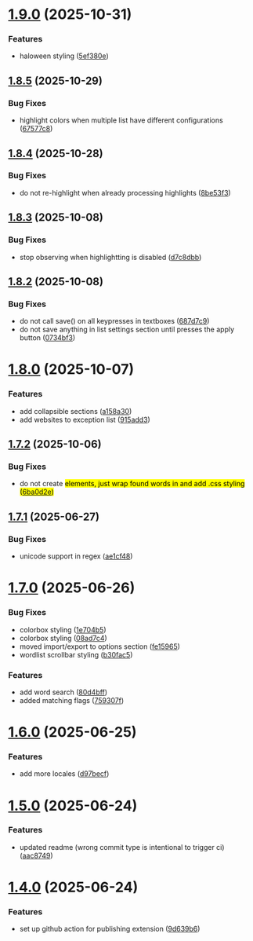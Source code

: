 # [1.9.0](https://github.com/obsqrbtz/goose-highlighter/compare/v1.8.5...v1.9.0) (2025-10-31)


### Features

* haloween styling ([5ef380e](https://github.com/obsqrbtz/goose-highlighter/commit/5ef380e54447f45f7360dd4b7b84456aae55bfee))

## [1.8.5](https://github.com/obsqrbtz/goose-highlighter/compare/v1.8.4...v1.8.5) (2025-10-29)


### Bug Fixes

* highlight colors when multiple list have different configurations ([67577c8](https://github.com/obsqrbtz/goose-highlighter/commit/67577c89cffca1ab6d40a8913e51b7c3c6f91c85))

## [1.8.4](https://github.com/obsqrbtz/goose-highlighter/compare/v1.8.3...v1.8.4) (2025-10-28)


### Bug Fixes

* do not re-highlight when already processing highlights ([8be53f3](https://github.com/obsqrbtz/goose-highlighter/commit/8be53f32402c2f0f228ca003ef3805c5ff0b6e88))

## [1.8.3](https://github.com/obsqrbtz/goose-highlighter/compare/v1.8.2...v1.8.3) (2025-10-08)


### Bug Fixes

* stop observing when highlightting is disabled ([d7c8dbb](https://github.com/obsqrbtz/goose-highlighter/commit/d7c8dbb5f0011afe83739841218aa737794074e3))

## [1.8.2](https://github.com/obsqrbtz/goose-highlighter/compare/v1.8.1...v1.8.2) (2025-10-08)


### Bug Fixes

* do not call save() on all keypresses in textboxes ([687d7c9](https://github.com/obsqrbtz/goose-highlighter/commit/687d7c9e62f0f282ce73e86cdc62aaf275c9dafe))
* do not save anything in list settings section until presses the apply button ([0734bf3](https://github.com/obsqrbtz/goose-highlighter/commit/0734bf330824c60f0d5c4784e99660b9e652efd6))

# [1.8.0](https://github.com/obsqrbtz/goose-highlighter/compare/v1.7.2...v1.8.0) (2025-10-07)


### Features

* add collapsible sections ([a158a30](https://github.com/obsqrbtz/goose-highlighter/commit/a158a303b01416f81e69bb137b71d3369904b044))
* add websites to exception list ([915add3](https://github.com/obsqrbtz/goose-highlighter/commit/915add3a4cdbff390a4d0f7d227a4ece5fa31072))

## [1.7.2](https://github.com/obsqrbtz/goose-highlighter/compare/v1.7.1...v1.7.2) (2025-10-06)


### Bug Fixes

* do not create <mark> elements, just wrap found words in <span> and add .css styling ([6ba0d2e](https://github.com/obsqrbtz/goose-highlighter/commit/6ba0d2eb7c7346cdca3921a12d300a714439efa5))

## [1.7.1](https://github.com/obsqrbtz/goose-highlighter/compare/v1.7.0...v1.7.1) (2025-06-27)


### Bug Fixes

* unicode support in regex ([ae1cf48](https://github.com/obsqrbtz/goose-highlighter/commit/ae1cf48c53cd42e65279cf2acde1a2860d8a31ee))

# [1.7.0](https://github.com/obsqrbtz/goose-highlighter/compare/v1.6.0...v1.7.0) (2025-06-26)


### Bug Fixes

* colorbox styling ([1e704b5](https://github.com/obsqrbtz/goose-highlighter/commit/1e704b51a859845e539224aeb389a4e493d64520))
* colorbox styling ([08ad7c4](https://github.com/obsqrbtz/goose-highlighter/commit/08ad7c432541ea4240dec05a340ad0b3279ce82f))
* moved import/export to options section ([fe15965](https://github.com/obsqrbtz/goose-highlighter/commit/fe15965e89e8483f6b96eb779617053664c9d5b1))
* wordlist scrollbar styling ([b30fac5](https://github.com/obsqrbtz/goose-highlighter/commit/b30fac5deda7941035d8ae23001c998c2584c03e))


### Features

* add word search ([80d4bff](https://github.com/obsqrbtz/goose-highlighter/commit/80d4bff0b4ef7c9e97506d1fe43a827bcc4b28fd))
* added matching flags ([759307f](https://github.com/obsqrbtz/goose-highlighter/commit/759307f9834a2bbb23e963e2042b7d41d5cfda44))

# [1.6.0](https://github.com/obsqrbtz/goose-highlighter/compare/v1.5.0...v1.6.0) (2025-06-25)


### Features

* add more locales ([d97becf](https://github.com/obsqrbtz/goose-highlighter/commit/d97becfaae696e33247840090e8a752b5ed4ed72))

# [1.5.0](https://github.com/obsqrbtz/goose-highlighter/compare/v1.4.0...v1.5.0) (2025-06-24)


### Features

* updated readme (wrong commit type is intentional to trigger ci) ([aac8749](https://github.com/obsqrbtz/goose-highlighter/commit/aac87493f29293e3d3291ba899032cf62504c14c))

# [1.4.0](https://github.com/obsqrbtz/goose-highlighter/compare/v1.3.0...v1.4.0) (2025-06-24)


### Features

* set up github action for publishing extension ([9d639b6](https://github.com/obsqrbtz/goose-highlighter/commit/9d639b65a9a1bc8b926f58fa7135aac7736aca7e))
